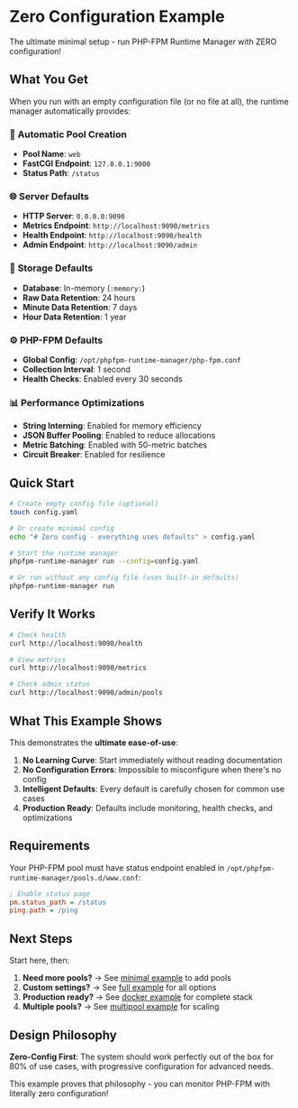 # Zero Configuration Example

The ultimate minimal setup - run PHP-FPM Runtime Manager with ZERO configuration!

## What You Get

When you run with an empty configuration file (or no file at all), the runtime manager automatically provides:

### 🚀 **Automatic Pool Creation**
- **Pool Name**: `web`
- **FastCGI Endpoint**: `127.0.0.1:9000`
- **Status Path**: `/status`

### 🌐 **Server Defaults**
- **HTTP Server**: `0.0.0.0:9090`
- **Metrics Endpoint**: `http://localhost:9090/metrics`
- **Health Endpoint**: `http://localhost:9090/health`
- **Admin Endpoint**: `http://localhost:9090/admin`

### 💾 **Storage Defaults**
- **Database**: In-memory (`:memory:`)
- **Raw Data Retention**: 24 hours
- **Minute Data Retention**: 7 days
- **Hour Data Retention**: 1 year

### ⚙️ **PHP-FPM Defaults**
- **Global Config**: `/opt/phpfpm-runtime-manager/php-fpm.conf`
- **Collection Interval**: 1 second
- **Health Checks**: Enabled every 30 seconds

### 📊 **Performance Optimizations**
- **String Interning**: Enabled for memory efficiency
- **JSON Buffer Pooling**: Enabled to reduce allocations
- **Metric Batching**: Enabled with 50-metric batches
- **Circuit Breaker**: Enabled for resilience

## Quick Start

```bash
# Create empty config file (optional)
touch config.yaml

# Or create minimal config
echo "# Zero config - everything uses defaults" > config.yaml

# Start the runtime manager
phpfpm-runtime-manager run --config=config.yaml

# Or run without any config file (uses built-in defaults)
phpfpm-runtime-manager run
```

## Verify It Works

```bash
# Check health
curl http://localhost:9090/health

# View metrics
curl http://localhost:9090/metrics

# Check admin status
curl http://localhost:9090/admin/pools
```

## What This Example Shows

This demonstrates the **ultimate ease-of-use**:

1. **No Learning Curve**: Start immediately without reading documentation
2. **No Configuration Errors**: Impossible to misconfigure when there's no config
3. **Intelligent Defaults**: Every default is carefully chosen for common use cases
4. **Production Ready**: Defaults include monitoring, health checks, and optimizations

## Requirements

Your PHP-FPM pool must have status endpoint enabled in `/opt/phpfpm-runtime-manager/pools.d/www.conf`:

```ini
; Enable status page
pm.status_path = /status
ping.path = /ping
```

## Next Steps

Start here, then:

1. **Need more pools?** → See [minimal example](../minimal/) to add pools
2. **Custom settings?** → See [full example](../full/) for all options
3. **Production ready?** → See [docker example](../docker/) for complete stack
4. **Multiple pools?** → See [multipool example](../multipool/) for scaling

## Design Philosophy

**Zero-Config First**: The system should work perfectly out of the box for 80% of use cases, with progressive configuration for advanced needs.

This example proves that philosophy - you can monitor PHP-FPM with literally zero configuration!